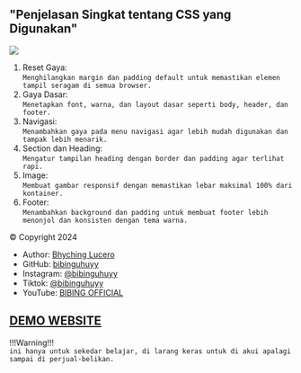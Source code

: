 ## "Penjelasan Singkat tentang CSS yang Digunakan"

<img src="https://i.imgur.com/4P2scZG.png">

 1. Reset Gaya: <br>
    `Menghilangkan margin dan padding default untuk memastikan elemen tampil seragam di semua browser.`
 2. Gaya Dasar: <br>
    `Menetapkan font, warna, dan layout dasar seperti body, header, dan footer.`
 3. Navigasi: <br>
    `Menambahkan gaya pada menu navigasi agar lebih mudah digunakan dan tampak lebih menarik.`
 4. Section dan Heading: <br>
    `Mengatur tampilan heading dengan border dan padding agar terlihat rapi.`
 5. Image: <br>
    `Membuat gambar responsif dengan memastikan lebar maksimal 100% dari kontainer.`
 6. Footer: <br>
    `Menambahkan background dan padding untuk membuat footer lebih menonjol dan konsisten dengan tema warna.`
    
    
© Copyright 2024
- Author: [Bhyching Lucero](https://whatsapp.com/channel/0029ValdnhV9sBIH07yfHc2f)
- GitHub: [bibinguhuyy](https://github.com/BibingUhuy)
- Instagram: [@bibinguhuyy](https://www.instagram.com/bibinguhuyy?igsh=cXJzcjNzd3U0cndt)
- Tiktok: [@bibinguhuyy](https://www.tiktok.com/@bibinguhuyy?_t=8p3nsfWOLhs&_r=1)
- YouTube: [BIBING OFFICIAL](https://youtube.com/@bibinguhuyy?si=urKtFMcqQ6JuKNlk)

## [DEMO WEBSITE](https://ayo-belajar-dasar-html.netlify.app/)

!!!Warning!!! <br>
`ini hanya untuk sekedar belajar, di larang keras untuk di akui apalagi sampai di perjual-belikan.`
